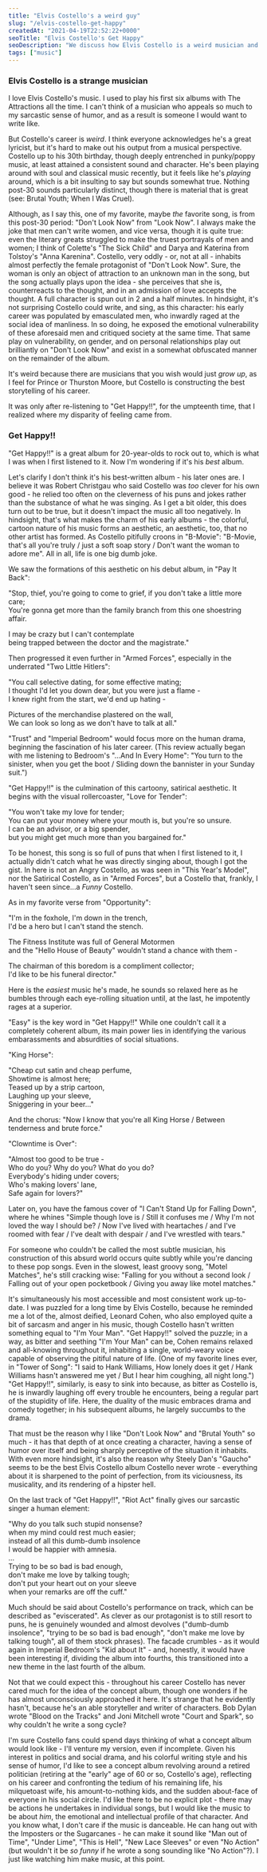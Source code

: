 ```yaml
---
title: "Elvis Costello's a weird guy"
slug: "/elvis-costello-get-happy"
createdAt: "2021-04-19T22:52:22+0000"
seoTitle: "Elvis Costello's Get Happy"
seoDescription: "We discuss how Elvis Costello is a weird musician and his album with The Attractions, Get Happy!!"
tags: ["music"]
---
```


### Elvis Costello is a strange musician

I love Elvis Costello's music. I used to play his first six albums with The Attractions all the time. I can't think of a musician who appeals so much to my sarcastic sense of humor, and as a result is someone I would want to write like.

But Costello's career is _weird_. I think everyone acknowledges he's a great lyricist, but it's hard to make out his output from a musical perspective. Costello up to his 30th birthday, though deeply entrenched in punky/poppy music, at least attained a consistent sound and character. He's been playing around with soul and classical music recently, but it feels like he's _playing_ around, which is a bit insulting to say but sounds somewhat true. Nothing post-30 sounds particularly distinct, though there is material that is great (see: Brutal Youth; When I Was Cruel).

Although, as I say this, one of my favorite, maybe _the_ favorite song, is from this post-30 period: "Don't Look Now" from "Look Now". I always make the joke that men can't write women, and vice versa, though it is quite true: even the literary greats struggled to make the truest portrayals of men and women; I think of Colette's "The Sick Child" and Darya and Katerina from Tolstoy's "Anna Karenina". Costello, very oddly - or, not at all - inhabits almost perfectly the female protagonist of "Don't Look Now". Sure, the woman is only an object of attraction to an unknown man in the song, but the song actually plays upon the idea - she perceives that she is, counterreacts to the thought, and in an admission of love accepts the thought. A full character is spun out in 2 and a half minutes. In hindsight, it's not surprising Costello could write, and sing, as this character: his early career was populated by emasculated men, who inwardly raged at the social idea of manliness. In so doing, he exposed the emotional vulnerability of these aforesaid men and critiqued society at the same time. That same play on vulnerability, on gender, and on personal relationships play out brilliantly on "Don't Look Now" and exist in a somewhat obfuscated manner on the remainder of the album.

It's weird because there are musicians that you wish would just _grow up_, as I feel for Prince or Thurston Moore, but Costello is constructing the best storytelling of his career.

It was only after re-listening to "Get Happy!!", for the umpteenth time, that I realized where my disparity of feeling came from.

### Get Happy!!

"Get Happy!!" is a great album for 20-year-olds to rock out to, which is what I was when I first listened to it. Now I'm wondering if it's his _best_ album.

Let's clarify I don't think it's his best-written album - his later ones are. I believe it was Robert Christgau who said Costello was _too_ clever for his own good - he relied too often on the cleverness of his puns and jokes rather than the substance of what he was singing. As I get a bit older, this does turn out to be true, but it doesn't impact the music all too negatively. In hindsight, that's what makes the charm of his early albums - the colorful, cartoon nature of his music forms an aesthetic, an aesthetic, too, that no other artist has formed. As Costello pitifully croons in "B-Movie": "B-Movie, that's all you're truly / just a soft soap story / Don't want the woman to adore me". All in all, life is one big dumb joke.

We saw the formations of this aesthetic on his debut album, in "Pay It Back":

"Stop, thief, you're going to come to grief, if you don't take a little more care;<br/>
You're gonna get more than the family branch from this one shoestring affair.<br/>

I may be crazy but I can't contemplate<br/>
being trapped between the doctor and the magistrate."

Then progressed it even further in "Armed Forces", especially in the underrated "Two Little Hitlers":

"You call selective dating, for some effective mating;<br/>
I thought I'd let you down dear, but you were just a flame -<br/>
I knew right from the start, we'd end up hating -<br/>

Pictures of the merchandise plastered on the wall,<br/>
We can look so long as we don't have to talk at all."

"Trust" and "Imperial Bedroom" would focus more on the human drama, beginning the fascination of his later career. (This review actually began with me listening to Bedroom's "...And In Every Home": "You turn to the sinister, when you get the boot / Sliding down the bannister in your Sunday suit.")

"Get Happy!!" is the culmination of this cartoony, satirical aesthetic. It begins with the visual rollercoaster, "Love for Tender":

"You won't take my love for tender;<br/>
You can put your money where your mouth is, but you're so unsure.<br/>
I can be an advisor, or a big spender,<br/>
but you might get much more than you bargained for."

To be honest, this song is so full of puns that when I first listened to it, I actually didn't catch what he was directly singing about, though I got the gist. In here is not an Angry Costello, as was seen in "This Year's Model", nor the Satirical Costello, as in "Armed Forces", but a Costello that, frankly, I haven't seen since...a _Funny_ Costello.

As in my favorite verse from "Opportunity":

"I'm in the foxhole, I'm down in the trench,<br/>
I'd be a hero but I can't stand the stench.<br/>

The Fitness Institute was full of General Motormen<br/>
and the "Hello House of Beauty" wouldn't stand a chance with them -<br/>

The chairman of this boredom is a compliment collector;<br/>
I'd like to be his funeral director."

Here is the _easiest_ music he's made, he sounds so relaxed here as he bumbles through each eye-rolling situation until, at the last, he impotently rages at a superior.

"Easy" is the key word in "Get Happy!!" While one couldn't call it a completely coherent album, its main power lies in identifying the various embarassments and absurdities of social situations.

"King Horse":

"Cheap cut satin and cheap perfume,<br/>
Showtime is almost here;<br/>
Teased up by a strip cartoon,<br/>
Laughing up your sleeve,<br/>
Sniggering in your beer..."

And the chorus: "Now I know that you're all King Horse / Between tenderness and brute force."

"Clowntime is Over":

"Almost too good to be true -<br/>
Who do you? Why do you? What do you do?<br/>
Everybody's hiding under covers;<br/>
Who's making lovers' lane,<br/>
Safe again for lovers?"

Later on, you have the famous cover of "I Can't Stand Up for Falling Down", where he whines "Simple though love is / Still it confuses me / Why I'm not loved the way I should be? / Now I've lived with heartaches / and I've roomed with fear / I've dealt with despair / and I've wrestled with tears."

For someone who couldn't be called the most subtle musician, his construction of this absurd world occurs quite subtly while you're dancing to these pop songs. Even in the slowest, least groovy song, "Motel Matches", he's still cracking wise: "Falling for you without a second look / Falling out of your open pocketbook / Giving you away like motel matches."

It's simultaneously his most accessible and most consistent work up-to-date. I was puzzled for a long time by Elvis Costello, because he reminded me a lot of the, almost deified, Leonard Cohen, who also employed quite a bit of sarcasm and anger in his music, though Costello hasn't written something equal to "I'm Your Man". "Get Happy!!" solved the puzzle; in a way, as bitter and seething "I'm Your Man" can be, Cohen remains relaxed and all-knowing throughout it, inhabiting a single, world-weary voice capable of observing the pitiful nature of life. (One of my favorite lines ever, in "Tower of Song": "I said to Hank Williams, How lonely does it get / Hank Williams hasn't answered me yet / But I hear him coughing, all night long.") "Get Happy!!", similarly, is easy to sink into because, as bitter as Costello is, he is inwardly laughing off every trouble he encounters, being a regular part of the stupidity of life. Here, the duality of the music embraces drama and comedy together; in his subsequent albums, he largely succumbs to the drama.

That must be the reason why I like "Don't Look Now" and "Brutal Youth" so much - it has that depth of at once creating a character, having a sense of humor over itself and being sharply perceptive of the situation it inhabits. With even more hindsight, it's also the reason why Steely Dan's "Gaucho" seems to be the best Elvis Costello album Costello never wrote - everything about it is sharpened to the point of perfection, from its viciousness, its musicality, and its rendering of a hipster hell.

On the last track of "Get Happy!!", "Riot Act" finally gives our sarcastic singer a human element:

"Why do you talk such stupid nonsense?<br/>
when my mind could rest much easier;<br/>
instead of all this dumb-dumb insolence<br/>
I would be happier with amnesia.<br/>
...<br/>
Trying to be so bad is bad enough,<br/>
don't make me love by talking tough;<br/>
don't put your heart out on your sleeve<br/>
when your remarks are off the cuff."

Much should be said about Costello's performance on track, which can be described as "eviscerated". As clever as our protagonist is to still resort to puns, he is genuinely wounded and almost devolves ("dumb-dumb insolence", "trying to be so bad is bad enough", "don't make me love by talking tough", all of them stock phrases). The facade crumbles - as it would again in Imperial Bedroom's "Kid about It" - and, honestly, it would have been interesting if, dividing the album into fourths, this transitioned into a new theme in the last fourth of the album.

Not that we could expect this - throughout his career Costello has never cared much for the idea of the concept album, though one wonders if he has almost unconsciously approached it here. It's strange that he evidently hasn't, because he's an able storyteller and writer of characters. Bob Dylan wrote "Blood on the Tracks" and Joni Mitchell wrote "Court and Spark", so why couldn't he write a song cycle?

I'm sure Costello fans could spend days thinking of what a concept album would look like - I'll venture my version, even if incomplete. Given his interest in politics and social drama, and his colorful writing style and his sense of humor, I'd like to see a concept album revolving around a retired politician (retiring at the "early" age of 60 or so, Costello's age), reflecting on his career and confronting the tedium of his remaining life, his milquetoast wife, his amount-to-nothing kids, and the sudden about-face of everyone in his social circle. I'd like there to be no explicit plot - there may be actions he undertakes in individual songs, but I would like the music to be about _him_, the emotional and intellectual profile of that character. And you know what, I don't care if the music is danceable. He can hang out with the Imposters or the Sugarcanes - he can make it sound like "Man out of Time", "Under Lime", "This is Hell", "New Lace Sleeves" or even "No Action" (but wouldn't it be _so funny_ if he wrote a song sounding like "No Action"?). I just like watching him make music, at this point.